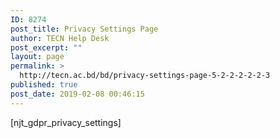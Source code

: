 ```yaml
---
ID: 8274
post_title: Privacy Settings Page
author: TECN Help Desk
post_excerpt: ""
layout: page
permalink: >
  http://tecn.ac.bd/bd/privacy-settings-page-5-2-2-2-2-2-3
published: true
post_date: 2019-02-08 00:46:15
---
```

[njt_gdpr_privacy_settings]
